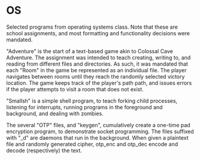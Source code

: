 # OS
Selected programs from operating systems class. Note that these are school assignments, and most formatting and functionality decisions were mandated.

"Adventure" is the start of a text-based game akin to Colossal Cave Adventure. The assignment was intended to teach creating, writing to, and reading from different files and directories. As such, it was mandated that each "Room" in the game be represented as an individual file. The player navigates between rooms until they reach the randomly selected victory location. The game keeps track of the player's path path, and issues errors if the player attempts to visit a room that does not exist.

"Smallsh" is a simple shell program, to teach forking child processes, listening for interrupts, running programs in the foreground and background, and dealing with zombies. 

The several "OTP" files, and "keygen", cumulatively create a one-time pad encryption program, to demonstrate socket programming. The files suffixed with "_d" are daemons that run in the background. When given a plaintext file and randomly generated cipher, otp_enc and otp_dec encode and decode (respectively) the text.
